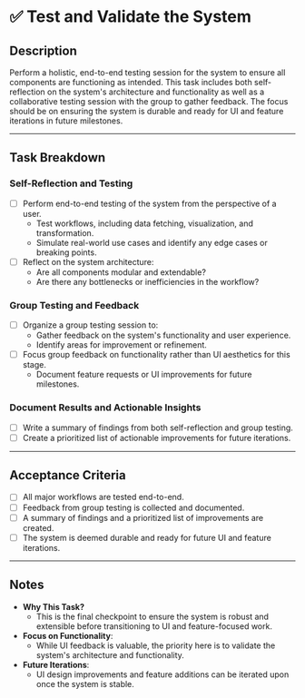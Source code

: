 # ✅ Test and Validate the System

## Description
Perform a holistic, end-to-end testing session for the system to ensure all components are functioning as intended. This task includes both self-reflection on the system's architecture and functionality as well as a collaborative testing session with the group to gather feedback. The focus should be on ensuring the system is durable and ready for UI and feature iterations in future milestones.

---

## Task Breakdown

### Self-Reflection and Testing
- [ ] Perform end-to-end testing of the system from the perspective of a user.
  - Test workflows, including data fetching, visualization, and transformation.
  - Simulate real-world use cases and identify any edge cases or breaking points.
- [ ] Reflect on the system architecture:
  - Are all components modular and extendable?
  - Are there any bottlenecks or inefficiencies in the workflow?

### Group Testing and Feedback
- [ ] Organize a group testing session to:
  - Gather feedback on the system's functionality and user experience.
  - Identify areas for improvement or refinement.
- [ ] Focus group feedback on functionality rather than UI aesthetics for this stage.
  - Document feature requests or UI improvements for future milestones.

### Document Results and Actionable Insights
- [ ] Write a summary of findings from both self-reflection and group testing.
- [ ] Create a prioritized list of actionable improvements for future iterations.

---

## Acceptance Criteria
- [ ] All major workflows are tested end-to-end.
- [ ] Feedback from group testing is collected and documented.
- [ ] A summary of findings and a prioritized list of improvements are created.
- [ ] The system is deemed durable and ready for future UI and feature iterations.

---

## Notes
- **Why This Task?**
  - This is the final checkpoint to ensure the system is robust and extensible before transitioning to UI and feature-focused work.
- **Focus on Functionality**:
  - While UI feedback is valuable, the priority here is to validate the system's architecture and functionality.
- **Future Iterations**:
  - UI design improvements and feature additions can be iterated upon once the system is stable.